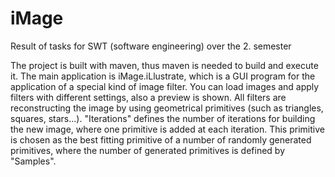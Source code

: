 # iMage
Result of tasks for SWT (software engineering) over the 2.  semester

The project is built with maven, thus maven is needed to build and execute it.
The main application is iMage.iLlustrate, which is a GUI program for the application of a special kind of image filter.
You can load images and apply filters with different settings, also a preview is shown.
All filters are reconstructing the image by using geometrical primitives (such as triangles, squares, stars...).
"Iterations" defines the number of iterations for building the new image, where one primitive is added at each iteration.
This primitive is chosen as the best fitting primitive of a number of randomly generated primitives,
where the number of generated primitives is defined by "Samples".
